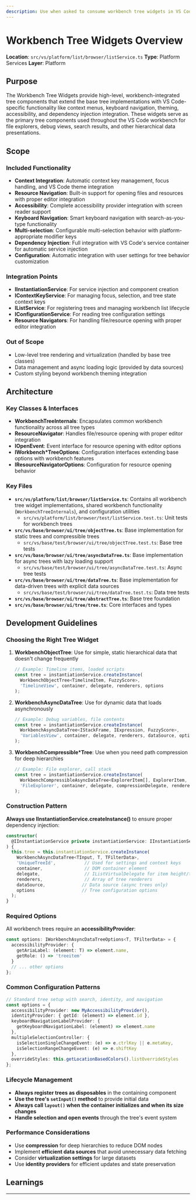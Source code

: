 ```yaml
---
description: Use when asked to consume workbench tree widgets in VS Code.
---
```


# Workbench Tree Widgets Overview

**Location**: `src/vs/platform/list/browser/listService.ts`
**Type**: Platform Services
**Layer**: Platform

## Purpose

The Workbench Tree Widgets provide high-level, workbench-integrated tree components that extend the base tree implementations with VS Code-specific functionality like context menus, keyboard navigation, theming, accessibility, and dependency injection integration. These widgets serve as the primary tree components used throughout the VS Code workbench for file explorers, debug views, search results, and other hierarchical data presentations.

## Scope

### Included Functionality
- **Context Integration**: Automatic context key management, focus handling, and VS Code theme integration
- **Resource Navigation**: Built-in support for opening files and resources with proper editor integration
- **Accessibility**: Complete accessibility provider integration with screen reader support
- **Keyboard Navigation**: Smart keyboard navigation with search-as-you-type functionality
- **Multi-selection**: Configurable multi-selection behavior with platform-appropriate modifier keys
- **Dependency Injection**: Full integration with VS Code's service container for automatic service injection
- **Configuration**: Automatic integration with user settings for tree behavior customization

### Integration Points
- **IInstantiationService**: For service injection and component creation
- **IContextKeyService**: For managing focus, selection, and tree state context keys
- **IListService**: For registering trees and managing workbench list lifecycle
- **IConfigurationService**: For reading tree configuration settings
- **Resource Navigators**: For handling file/resource opening with proper editor integration

### Out of Scope
- Low-level tree rendering and virtualization (handled by base tree classes)
- Data management and async loading logic (provided by data sources)
- Custom styling beyond workbench theming integration

## Architecture

### Key Classes & Interfaces

- **WorkbenchTreeInternals**: Encapsulates common workbench functionality across all tree types
- **ResourceNavigator**: Handles file/resource opening with proper editor integration
- **IOpenEvent**: Event interface for resource opening with editor options
- **IWorkbench*TreeOptions**: Configuration interfaces extending base options with workbench features
- **IResourceNavigatorOptions**: Configuration for resource opening behavior

### Key Files

- **`src/vs/platform/list/browser/listService.ts`**: Contains all workbench tree widget implementations, shared workbench functionality (`WorkbenchTreeInternals`), and configuration utilities
	- `src/vs/platform/list/browser/test/listService.test.ts`: Unit tests for workbench trees
- **`src/vs/base/browser/ui/tree/objectTree.ts`**: Base implementation for static trees and compressible trees
	- `src/vs/base/test/browser/ui/tree/objectTree.test.ts`: Base tree tests
- **`src/vs/base/browser/ui/tree/asyncDataTree.ts`**: Base implementation for async trees with lazy loading support
	- `src/vs/base/test/browser/ui/tree/asyncDataTree.test.ts`: Async tree tests
- **`src/vs/base/browser/ui/tree/dataTree.ts`**: Base implementation for data-driven trees with explicit data sources
	- `src/vs/base/test/browser/ui/tree/dataTree.test.ts`: Data tree tests
- **`src/vs/base/browser/ui/tree/abstractTree.ts`**: Base tree foundation
- **`src/vs/base/browser/ui/tree/tree.ts`**: Core interfaces and types

## Development Guidelines

### Choosing the Right Tree Widget

1. **WorkbenchObjectTree**: Use for simple, static hierarchical data that doesn't change frequently
   ```typescript
   // Example: Timeline items, loaded scripts
   const tree = instantiationService.createInstance(
     WorkbenchObjectTree<TimelineItem, FuzzyScore>,
     'TimelineView', container, delegate, renderers, options
   );
   ```

2. **WorkbenchAsyncDataTree**: Use for dynamic data that loads asynchronously
   ```typescript
   // Example: Debug variables, file contents
   const tree = instantiationService.createInstance(
     WorkbenchAsyncDataTree<IStackFrame, IExpression, FuzzyScore>,
     'VariablesView', container, delegate, renderers, dataSource, options
   );
   ```

3. **WorkbenchCompressible*Tree**: Use when you need path compression for deep hierarchies
   ```typescript
   // Example: File explorer, call stack
   const tree = instantiationService.createInstance(
     WorkbenchCompressibleAsyncDataTree<ExplorerItem[], ExplorerItem, FuzzyScore>,
     'FileExplorer', container, delegate, compressionDelegate, renderers, dataSource, options
   );
   ```

### Construction Pattern

**Always use IInstantiationService.createInstance()** to ensure proper dependency injection:

```typescript
constructor(
  @IInstantiationService private instantiationService: IInstantiationService
) {
  this.tree = this.instantiationService.createInstance(
    WorkbenchAsyncDataTree<TInput, T, TFilterData>,
    'UniqueTreeId',           // Used for settings and context keys
    container,                // DOM container element
    delegate,                 // IListVirtualDelegate for item height/template
    renderers,                // Array of tree renderers
    dataSource,              // Data source (async trees only)
    options                  // Tree configuration options
  );
}
```

### Required Options

All workbench trees require an **accessibilityProvider**:
```typescript
const options: IWorkbenchAsyncDataTreeOptions<T, TFilterData> = {
  accessibilityProvider: {
    getAriaLabel: (element: T) => element.name,
    getRole: () => 'treeitem'
  }
  // ... other options
};
```

### Common Configuration Patterns

```typescript
// Standard tree setup with search, identity, and navigation
const options = {
  accessibilityProvider: new MyAccessibilityProvider(),
  identityProvider: { getId: (element) => element.id },
  keyboardNavigationLabelProvider: {
    getKeyboardNavigationLabel: (element) => element.name
  },
  multipleSelectionController: {
    isSelectionSingleChangeEvent: (e) => e.ctrlKey || e.metaKey,
    isSelectionRangeChangeEvent: (e) => e.shiftKey
  },
  overrideStyles: this.getLocationBasedColors().listOverrideStyles
};
```

### Lifecycle Management

- **Always register trees as disposables** in the containing component
- **Use the tree's `setInput()` method** to provide initial data
- **Always call `layout()` when the container initializes and when its size changes**
- **Handle selection and open events** through the tree's event system

### Performance Considerations

- Use **compression** for deep hierarchies to reduce DOM nodes
- Implement **efficient data sources** that avoid unnecessary data fetching
- Consider **virtualization settings** for large datasets
- Use **identity providers** for efficient updates and state preservation

## Learnings

---
